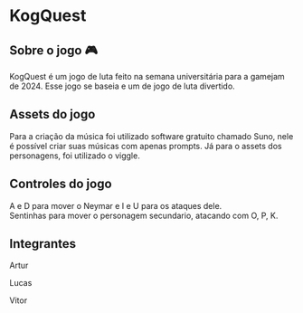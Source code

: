# KogQuest

## Sobre o jogo 🎮 

KogQuest é um jogo de luta feito na semana universitária para a gamejam de 2024. Esse jogo se baseia e um de jogo de luta divertido.

## Assets do jogo

Para a criação da música foi utilizado software gratuito chamado Suno, nele é possível criar suas músicas com apenas prompts. Já para o assets dos personagens, foi utilizado o viggle.

## Controles do jogo 

A e D para mover o Neymar e 
I e U para os ataques dele. <br>
Sentinhas para mover o personagem secundario,
atacando com O, P, K.

## Integrantes

Artur <br>

Lucas <br>

Vitor
